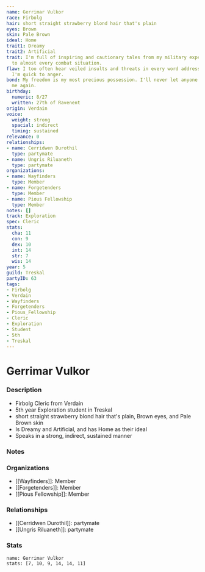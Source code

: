 ```yaml
---
name: Gerrimar Vulkor
race: Firbolg
hair: short straight strawberry blond hair that's plain
eyes: Brown
skin: Pale Brown
ideal: Home
trait1: Dreamy
trait2: Artificial
trait: I'm full of inspiring and cautionary tales from my military experience relevant
  to almost every combat situation.
flaw: I too often hear veiled insults and threats in every word addressed to me, and
  I'm quick to anger.
bond: My freedom is my most precious possession. I'll never let anyone take it from
  me again.
birthday:
  numeric: 8/27
  written: 27th of Ravenent
origin: Verdain
voice:
  weight: strong
  spacial: indirect
  timing: sustained
relevance: 0
relationships:
- name: Cerridwen Durothil
  type: partymate
- name: Ungris Riluaneth
  type: partymate
organizations:
- name: Wayfinders
  type: Member
- name: Forgetenders
  type: Member
- name: Pious Fellowship
  type: Member
notes: []
track: Exploration
spec: Cleric
stats:
  cha: 11
  con: 9
  dex: 10
  int: 14
  str: 7
  wis: 14
year: 5
guild: Treskal
partyID: 63
tags:
- Firbolg
- Verdain
- Wayfinders
- Forgetenders
- Pious_Fellowship
- Cleric
- Exploration
- Student
- 5th
- Treskal
---
```

# Gerrimar Vulkor
### Description
- Firbolg Cleric from Verdain
- 5th year Exploration student in Treskal
- short straight strawberry blond hair that's plain, Brown eyes, and Pale Brown skin
- Is Dreamy and Artificial, and has Home as their ideal
- Speaks in a strong, indirect, sustained manner

### Notes

### Organizations
- [[Wayfinders]]: Member
- [[Forgetenders]]: Member
- [[Pious Fellowship]]: Member

### Relationships
- [[Cerridwen Durothil]]: partymate
- [[Ungris Riluaneth]]: partymate

### Stats
```statblock
name: Gerrimar Vulkor
stats: [7, 10, 9, 14, 14, 11]
```